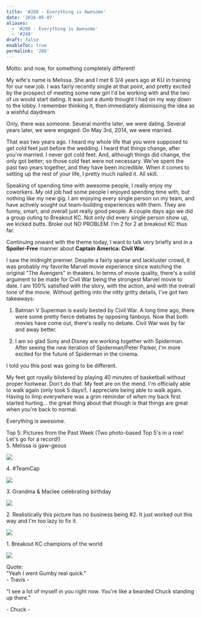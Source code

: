 ```yaml
---
title: '#288 - Everything is Awesome'
date: '2016-05-07'
aliases:
  - '#288 - Everything is Awesome'
  - '#288'
draft: false
enableToc: true
permalink: '288'
---
```


Motto: and now, for something completely different!  
  
My wife's name is Melissa. She and I met 6 3/4 years ago at KU in training for our new job. I was fairly recently single at that point, and pretty excited by the prospect of meeting some new girl I'd be working with and the two of us would start dating. It was just a dumb thought I had on my way down to the lobby. I remember thinking it, then immediately dismissing the idea as a wishful daydream.  
  
Only, there was someone. Several months later, we were dating. Several years later, we were engaged. On May 3rd, 2014, we were married.   
  
That was two years ago. I heard my whole life that you were supposed to get cold feet just before the wedding. I heard that things change, after you're married. I never got cold feet. And, although things did change, the only got better; so those cold feet were not necessary. We've spent the past two years together, and they have been incredible. When it comes to setting up the rest of your life, I pretty much nailed it. All skill.  
  
Speaking of spending time with awesome people, I really enjoy my coworkers. My old job had some people I enjoyed spending time with, but nothing like my new gig. I am enjoying every single person on my team, and have actively sought out team-building experiences with them. They are funny, smart, and overall just really good people. A couple days ago we did a group outing to Breakout KC. Not only did every single person show up, we kicked butts. Broke out NO PROBLEM. I'm 2 for 2 at breakout KC thus far.   
  
Continuing onward with the theme today, I want to talk very briefly and in a **Spoiler-Free** manner about **Captain America: Civil War**.  
  
I saw the midnight premier. Despite a fairly sparse and lackluster crowd, it was probably my favorite Marvel movie experience since watching the original "The Avengers" in theaters. In terms of movie quality, there's a solid argument to be made for Civil War being the strongest Marvel movie to date. I am 100% satisfied with the story, with the action, and with the overall tone of the movie. Without getting into the nitty gritty details, I've got two takeaways:  
  
1) Batman V Superman is easily bested by Civil War. A long time ago, there were some pretty fierce debates by opposing fanboys. Now that both movies have come out, there's really no debate. Civil War was by far and away better.  
  
2) I am so glad Sony and Disney are working together with Spiderman. After seeing the new iteration of Spiderman/Peter Parker, I'm more excited for the future of Spiderman in the cinema.  
  
I told you this post was going to be different.  
  
My feet got royally blistered by playing 40 minutes of basketball without proper footwear. Don't do that. My feet are on the mend. I'm officially able to walk again (only took 5 days!). I appreciate being able to walk again. Having to limp everywhere was a grim reminder of when my back first started hurting... the great thing about that though is that things are great when you're back to normal.  
  
Everything is awesome.  
  
Top 5: Pictures from the Past Week (Two photo-based Top 5's in a row! Let's go for a record!)  
5\. Melissa is gaw-geous  

[![](assets/288-1.jpg)](https://1.bp.blogspot.com/-30MLzWRY5%5FQ/Vy4u8ercqAI/AAAAAAACMGs/LfOPiNj3gw0b42DQoz3N2ICf5kTTAa39gCKgB/s1600/IMG%5F20160506%5F190105.jpg)

  
4\. \#TeamCap  

[![](assets/288-2.jpg)](https://1.bp.blogspot.com/-8GPctXzwJgk/Vy4ykB-vHFI/AAAAAAACMHY/ZYXvqRDIJfYgo9jRrfMZ6NUx6rGuDrwBACKgB/s1600/IMG%5F20160501%5F104256.jpg)

  
3\. Grandma & Maclee celebrating birthday  

[![](assets/288-3.jpg)](https://4.bp.blogspot.com/-7nEhyfTaI10/Vy4ogaN2FNI/AAAAAAACMFA/%5FeREDdBVN4wMqhyLUvaRidyZD2WyID3jQCLcB/s1600/IMG%5F20160501%5F133544.jpg)

  
2\. Realistically this picture has no business being #2\. It just worked out this way and I'm too lazy to fix it.  

[![](assets/288-4.jpg)](https://2.bp.blogspot.com/-PduU1JjG9W8/Vy40RUm1jgI/AAAAAAACMHs/nVi16GZ13f4epBWebry8yUs579-ApgiYgCKgB/s1600/IMG%5F20160503%5F200733.jpg)
  
  
1\. Breakout KC champions of the world  

[![](assets/288-5.jpg)](https://2.bp.blogspot.com/-ja642eVu0PI/Vy4zcNr-dUI/AAAAAAACMHg/OMgVIo5vDocGO237k0ajGxpMJV%5FzpeWkgCKgB/s1600/IMG%5F20160504%5F204333.jpg)

  
Quote:  
"Yeah I went Gumby real quick."  
\- Travis -  
  
"I see a lot of myself in you right now. You're like a bearded Chuck standing up there."  
  
\- Chuck -
